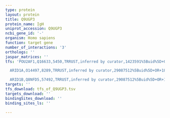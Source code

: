 ```yaml
---
type: protein
layout: protein
title: Q9UGP3
protein_name: IgH
uniprot_accession: Q9UGP3
ncbi_gene_id: '-'
organism: Homo sapiens
function: target gene
number_of_interactions: '3'
orthologs: ''
jaspar_matrices: ''
tfs: 'POU2AF1,Q16633,5450,TRRUST,inferred by curator,1423591%5Buid%5D+OR+29087512%5Buid%5D,Yes

  ARID1A,O14497,8289,TRRUST,inferred by curator,29087512%5Buid%5D+OR+18981111%5Buid%5D,Yes

  ARID1B,Q8NFD5,57492,TRRUST,inferred by curator,29087512%5Buid%5D+OR+18981111%5Buid%5D,Yes'
targets: ''
tfs_download: tfs_of_Q9UGP3.tsv
targets_download: ''
bindingSites_download: ''
binding_sites_ls: ''

---
```

